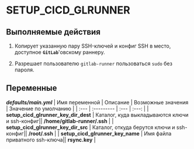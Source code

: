 # SETUP_CICD_GLRUNNER

## Выполняемые действия
1. Копирует указанную пару SSH-ключей и конфиг SSH в место, доступное **`GitLab`**'овскому раннеру.

2. Разрешает пользователю `gitlab-runner` пользоваться `sudo` без пароля.

## Переменные

***defaults/main.yml***
| Имя переменной | Описание | Возможные значения | Значение по умолчанию |
| :--- | :--------- | :--- | :---: |
| **setup_cicd_glrunner_key_dir_dest** | Каталог, куда выкладываются ключи и ssh-конфиг|| **/home/gitlab-runner/.ssh** |
| **setup_cicd_glrunner_key_dir_src** | Каталог, откуда берутся ключи и ssh-конфиг|| **/root/.ssh** |
| **setup_cicd_glrunner_key_name** | Имя файла приватного ssh-ключа|| **rsync.key** |
